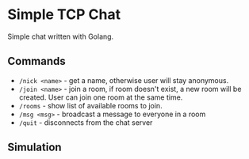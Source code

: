 # Simple TCP Chat
Simple chat written with Golang.

## Commands
- `/nick <name>` - get a name, otherwise user will stay anonymous.
- `/join <name>` - join a room, if room doesn't exist, a new room will be created. User can join one room at the same time.
- `/rooms` - show list of available rooms to join.
- `/msg <msg>` - broadcast a message to everyone in a room
- `/quit` - disconnects from the chat server

## Simulation